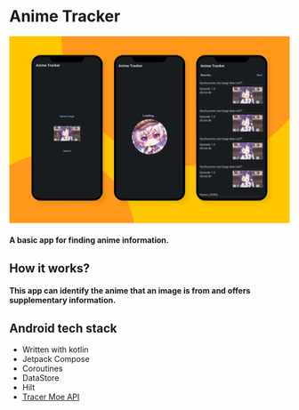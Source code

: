 <h1>Anime Tracker</h1>
<img width="600" src="https://raw.githubusercontent.com/paucara/anime-tracker/refs/heads/master/images/screenshot.jpg">
<h4>A basic app for finding anime information.</h4>
<h2>How it works?</h2>
<h4>This app can identify the anime that an image is from and offers supplementary information.</h4>
<h2>Android tech stack</h2>
<ul>
  <li>Written with kotlin</li>
  <li>Jetpack Compose</li>
  <li>Coroutines</li>
  <li>DataStore</li>
  <li>Hilt</li>
  <li><a href="https://github.com/soruly/trace.moe">Tracer Moe API</a></li>
</ul>
